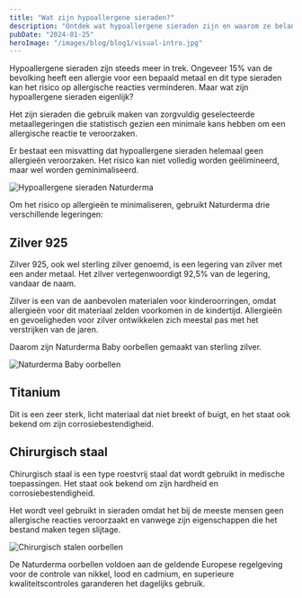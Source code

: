 ```yaml
---
title: "Wat zijn hypoallergene sieraden?"
description: "Ontdek wat hypoallergene sieraden zijn en waarom ze belangrijk zijn voor mensen met een metaalallergie."
pubDate: "2024-01-25"
heroImage: "/images/blog/blog1/visual-intro.jpg"
---
```


Hypoallergene sieraden zijn steeds meer in trek. Ongeveer 15% van de bevolking heeft een allergie voor een bepaald metaal en dit type sieraden kan het risico op allergische reacties verminderen. Maar wat zijn hypoallergene sieraden eigenlijk?

Het zijn sieraden die gebruik maken van zorgvuldig geselecteerde metaallegeringen die statistisch gezien een minimale kans hebben om een allergische reactie te veroorzaken.

Er bestaat een misvatting dat hypoallergene sieraden helemaal geen allergieën veroorzaken. Het risico kan niet volledig worden geëlimineerd, maar wel worden geminimaliseerd.

![Hypoallergene sieraden Naturderma](/images/blog/blog1/visual-02.jpg)

Om het risico op allergieën te minimaliseren, gebruikt Naturderma drie verschillende legeringen:

## Zilver 925

Zilver 925, ook wel sterling zilver genoemd, is een legering van zilver met een ander metaal. Het zilver vertegenwoordigt 92,5% van de legering, vandaar de naam.

Zilver is een van de aanbevolen materialen voor kinderoorringen, omdat allergieën voor dit materiaal zelden voorkomen in de kindertijd. Allergieën en gevoeligheden voor zilver ontwikkelen zich meestal pas met het verstrijken van de jaren.

Daarom zijn Naturderma Baby oorbellen gemaakt van sterling zilver.

![Naturderma Baby oorbellen](/images/blog/blog1/visual-03.jpg)

## Titanium

Dit is een zeer sterk, licht materiaal dat niet breekt of buigt, en het staat ook bekend om zijn corrosiebestendigheid.

## Chirurgisch staal

Chirurgisch staal is een type roestvrij staal dat wordt gebruikt in medische toepassingen. Het staat ook bekend om zijn hardheid en corrosiebestendigheid.

Het wordt veel gebruikt in sieraden omdat het bij de meeste mensen geen allergische reacties veroorzaakt en vanwege zijn eigenschappen die het bestand maken tegen slijtage.

![Chirurgisch stalen oorbellen](/images/blog/blog1/visual-04.jpg)

De Naturderma oorbellen voldoen aan de geldende Europese regelgeving voor de controle van nikkel, lood en cadmium, en superieure kwaliteitscontroles garanderen het dagelijks gebruik. 
